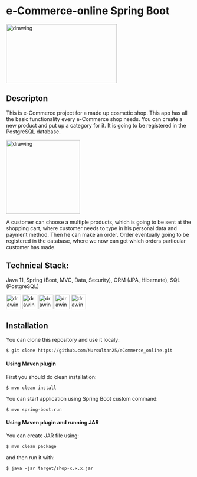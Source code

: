 # **e-Commerce-online Spring Boot**
<p alight="center">
<img src="https://commons.bmstu.wiki/images/5/59/Spring-boot-logo.png" alt="drawing" width="300" height="160" /> 
</p>

## Descripton

This is e-Commerce project for a made up cosmetic shop. This app has all the basic functionality every e-Commerce shop needs. You can create a new product and put up a category for it. It is going to be registered in the PostgreSQL database. 

<img src="https://www.pngplay.com/wp-content/uploads/6/E-Commerce-Logo-Background-PNG-Image.png" alt="drawing" width="200" height="200" />

A customer can choose a multiple products, which is going to be sent at the shopping cart, where customer needs to type in his personal data and payment method. Then he can make an order. Order eventually going to be registered in the database, where we now can get which orders particular customer has made.

## Technical Stack:

Java 11, Spring (Boot, MVC, Data, Security), ORM (JPA, Hibernate), SQL (PostgreSQL)

<img src="https://cdn-icons-png.flaticon.com/128/226/226777.png" alt="drawing" width="40" height="40" />    <img src="https://cdn-icons-png.flaticon.com/512/5968/5968342.png" alt="drawing" width="40" height="40" />    <img src="https://cdn-icons-png.flaticon.com/512/188/188333.png" alt="drawing" width="40" height="40" />   <img src="https://cdn-icons-png.flaticon.com/512/1849/1849554.png" alt="drawing" width="40" height="40" />   <img src="https://seeklogo.com/images/H/hibernate-logo-8C95C75A24-seeklogo.com.png" alt="drawing" width="40" height="40" />

## Installation
You can clone this repository and use it localy:

    $ git clone https://github.com/Nursultan25/eCommerce_online.git

#### Using Maven plugin

First you should do clean installation:

    $ mvn clean install
You can start application using Spring Boot custom command:

    $ mvn spring-boot:run
#### Using Maven plugin and running JAR

You can create JAR file using:

    $ mvn clean package
and then run it with:

    $ java -jar target/shop-x.x.x.jar
